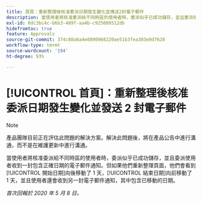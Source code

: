 ```yaml
---
title: 首頁：重新整理後核准委派日期發生變化並傳送2封電子郵件
description: 當使用者將核准委派給不同時區的使用者時，委派似乎已成功儲存，並且委派使用者收到一封包含正確日期的電子郵件通知。但是，如果他們重新整理頁面，他們會看到開始日期向後移動了 1 天，結束日期向前移動了 1 天，並且使用者還會收到另一封電子郵件通知，其中包含已移動的日期。
exl-id: 0dc3bc4c-b6b3-489f-aa4b-c925009512db
hidefromtoc: true
feature: Approvals
source-git-commit: 374c88a6a4e8890968220ae51b3fea303e0d7628
workflow-type: tm+mt
source-wordcount: '194'
ht-degree: 93%

---
```


# [!UICONTROL 首頁]：重新整理後核准委派日期發生變化並發送 2 封電子郵件

>[!NOTE]
>
>產品團隊目前正在評估此問題的解決方案。解決此問題後，將在產品公告中進行溝通，而不是在維護更新中進行溝通。

當使用者將核准委派給不同時區的使用者時，委派似乎已成功儲存，並且委派使用者收到一封包含正確日期的電子郵件通知。但如果他們重新整理頁面，他們會看到[!UICONTROL 開始日期]向後移動了 1 天，[!UICONTROL 結束日期]向前移動了 1 天，並且使用者還會收到另一封電子郵件通知，其中包含已移動的日期。


_首次回報於 2020 年 5 月 8 日。_

